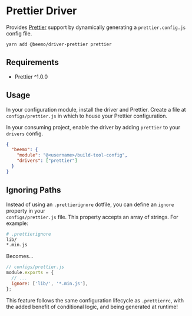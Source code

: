 # Prettier Driver

Provides [Prettier](https://github.com/prettier/prettier) support by dynamically generating a
`prettier.config.js` config file.

```
yarn add @beemo/driver-prettier prettier
```

## Requirements

* Prettier ^1.0.0

## Usage

In your configuration module, install the driver and Prettier. Create a file at
`configs/prettier.js` in which to house your Prettier configuration.

In your consuming project, enable the driver by adding `prettier` to your `drivers` config.

```json
{
  "beemo": {
    "module": "@<username>/build-tool-config",
    "drivers": ["prettier"]
  }
}
```

## Ignoring Paths

Instead of using an `.prettierignore` dotfile, you can define an `ignore` property in your  
`configs/prettier.js` file. This property accepts an array of strings. For example:

```bash
# .prettierignore
lib/
*.min.js
```

Becomes...

```js
// configs/prettier.js
module.exports = {
  // ...
  ignore: ['lib/', '*.min.js'],
};
```

This feature follows the same configuration lifecycle as `.prettierrc`, with the added benefit of
conditional logic, and being generated at runtime!
